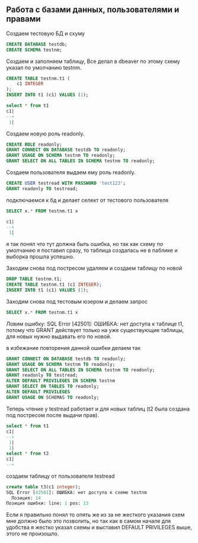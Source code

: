 ##  Работа с базами данных, пользователями и правами
Создаем тестовую БД и схуму 
```sql
CREATE DATABASE testdb;
CREATE SCHEMA testnm;
```
Создаем и заполняем таблицу, Все делал в dbeaver по этому схему указал по умолчанию testnm.

```sql
CREATE TABLE testnm.t1 (
    c1 INTEGER
);
INSERT INTO t1 (c1) VALUES (1);

select * from t1 
c1|
--+
 1|
```
Создаем новую роль readonly.
```sql
CREATE ROLE readonly;
GRANT CONNECT ON DATABASE testdb TO readonly;
GRANT USAGE ON SCHEMA testnm TO readonly;
GRANT SELECT ON ALL TABLES IN SCHEMA testnm TO readonly;
```
Создаем пользователя выдаем ему роль readonly.
```sql
CREATE USER testread WITH PASSWORD 'test123';
GRANT readonly TO testread;
```
подключаемся к бд и делает селект от тестового пользователя 
```sql
SELECT x.* FROM testnm.t1 x

c1|
--+
 1|
```
я так понял что тут должна быть ошибка, но так как схему по умолчанию я поставил сразу, то таблица создалась не в паблике и выборка прошла успешно.

Заходим снова под постресом удаляем и создаем таблицу по новой 
```sql
DROP TABLE testnm.t1;
CREATE TABLE testnm.t1 (c1 INTEGER);
INSERT INTO t1 (c1) VALUES (1);
```
Заходим снова под тестовым юзером и делаем запрос 
```sql
SELECT x.* FROM testnm.t1 x
```
Ловим ошибку: 
SQL Error [42501]: ОШИБКА: нет доступа к таблице t1, 
потому что GRANT действует только на уже существующие таблицы, для новых нужно выдавать его по новой.

в избежание повторения данной ошибки делаем так
```sql
GRANT CONNECT ON DATABASE testdb TO readonly;
GRANT USAGE ON SCHEMA testnm TO readonly;
GRANT SELECT ON ALL TABLES IN SCHEMA testnm TO readonly;
GRANT readonly TO testread;
ALTER DEFAULT PRIVILEGES IN SCHEMA testnm
GRANT SELECT ON TABLES TO readonly;
ALTER DEFAULT PRIVILEGES
GRANT USAGE ON SCHEMAS TO readonly;
```
Теперь чтение у testread работает и для новых таблиц (t2 была создана под постресом после выдачи прав).
```sql 
select * from t1 
c1|
--+
 1|
 1|
select * from t2 
c1|
--+
```
создаем таблицу от пользователя  testread 
```sql 
create table t3(c1 integer); 
SQL Error [42501]: ОШИБКА: нет доступа к схеме testnm
  Позиция: 14
Позиция ошибки: line: 1 pos: 13
```
Если я правильно понял то опять же из за не жесткого указания схем мне должно было это позволить, но так как в самом начале для удобства я жестко указал схемы и выставил DEFAULT PRIVILEGES  выше, этого не произошло.
